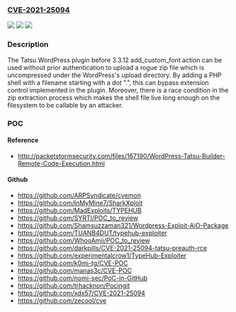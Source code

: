 ### [CVE-2021-25094](https://cve.mitre.org/cgi-bin/cvename.cgi?name=CVE-2021-25094)
![](https://img.shields.io/static/v1?label=Product&message=Tatsu&color=blue)
![](https://img.shields.io/static/v1?label=Version&message=3.3.12%3C%203.3.12%20&color=brighgreen)
![](https://img.shields.io/static/v1?label=Vulnerability&message=CWE-306%20Missing%20Authentication%20for%20Critical%20Function&color=brighgreen)

### Description

The Tatsu WordPress plugin before 3.3.12 add_custom_font action can be used without prior authentication to upload a rogue zip file which is uncompressed under the WordPress's upload directory. By adding a PHP shell with a filename starting with a dot ".", this can bypass extension control implemented in the plugin. Moreover, there is a race condition in the zip extraction process which makes the shell file live long enough on the filesystem to be callable by an attacker.

### POC

#### Reference
- http://packetstormsecurity.com/files/167190/WordPress-Tatsu-Builder-Remote-Code-Execution.html

#### Github
- https://github.com/ARPSyndicate/cvemon
- https://github.com/InMyMine7/SharkXploit
- https://github.com/MadExploits/TYPEHUB
- https://github.com/SYRTI/POC_to_review
- https://github.com/Shamsuzzaman321/Wordpress-Exploit-AiO-Package
- https://github.com/TUANB4DUT/typehub-exploiter
- https://github.com/WhooAmii/POC_to_review
- https://github.com/darkpills/CVE-2021-25094-tatsu-preauth-rce
- https://github.com/experimentalcrow1/TypeHub-Exploiter
- https://github.com/k0mi-tg/CVE-POC
- https://github.com/manas3c/CVE-POC
- https://github.com/nomi-sec/PoC-in-GitHub
- https://github.com/trhacknon/Pocingit
- https://github.com/xdx57/CVE-2021-25094
- https://github.com/zecool/cve

